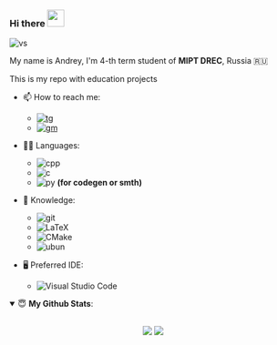 ### Hi there  <img src="https://user-images.githubusercontent.com/1303154/88677602-1635ba80-d120-11ea-84d8-d263ba5fc3c0.gif" width="30">
![vs](https://estruyf-github.azurewebsites.net/api/VisitorHit?user=derzhavin3016&repo=derzhavin3016&countColor=%FFFDFE)

My name is Andrey, I'm 4-th term student of **MIPT DREC**, Russia :ru: 


This is my repo with education projects

- 📫 How to reach me:

  * [![tg](https://img.shields.io/badge/Telegram-2CA5E0?style=for-the-badge&logo=telegram&logoColor=white)](https://t.me/derzhav1n)
  * [![gm](https://img.shields.io/badge/Gmail-D14836?style=for-the-badge&logo=gmail&logoColor=white)](mailto:derzhavin@frtk.ru)
- 👨‍💻 Languages:
  * ![cpp](https://img.shields.io/badge/C%2B%2B-00599C?style=for-the-badge&logo=c%2B%2B&logoColor=white) 
  * ![c](https://img.shields.io/badge/C-00599C?style=for-the-badge&logo=c&logoColor=white)
  * ![py](https://img.shields.io/badge/Python-3776AB?style=for-the-badge&logo=python&logoColor=white)   **(for codegen or smth)**
- 🧠 Knowledge:
  * ![git](https://img.shields.io/badge/Git-F05032?style=for-the-badge&logo=git&logoColor=white)
  * <img alt="LaTeX" src="https://img.shields.io/badge/latex%20-%23008080.svg?&style=for-the-badge&logo=latex&logoColor=white"/>
  * <img alt="CMake" src="https://img.shields.io/badge/CMake%20-%23008FBA.svg?&style=for-the-badge&logo=cmake&logoColor=white"/>
  * ![ubun](https://img.shields.io/badge/Ubuntu-E95420?style=for-the-badge&logo=ubuntu&logoColor=white)
- 🖥 Preferred IDE:
  * <img alt="Visual Studio Code" src="https://img.shields.io/badge/Visual%20Studio%20Code-0078d7.svg?&style=for-the-badge&logo=visual-studio-code&logoColor=white"/>
<details open>
 <summary> 😇 <b>My Github Stats</b>: </summary>
<br>
<p align = "center">
  <img src = "https://github-readme-stats.vercel.app/api?username=derzhavin3016&show_icons=true&theme=system&line_height=27">
  <img src = "https://github-readme-stats.vercel.app/api/top-langs/?username=derzhavin3016&hide=css,java,html&theme=system">
</p>

</details>

<!--
**derzhavin3016/derzhavin3016** is a ✨ _special_ ✨ repository because its `README.md` (this file) appears on your GitHub profile.

Here are some ideas to get you started:

- 🔭 I’m currently working on ...
- 🌱 I’m currently learning ...
- 👯 I’m looking to collaborate on ...
- 🤔 I’m looking for help with ...
- 💬 Ask me about ...
- 📫 How to reach me: ...
- 😄 Pronouns: ...
- ⚡ Fun fact: ...
-->

